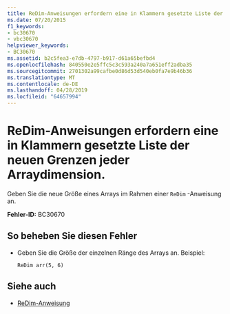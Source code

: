 ```yaml
---
title: ReDim-Anweisungen erfordern eine in Klammern gesetzte Liste der neuen Grenzen jeder Arraydimension.
ms.date: 07/20/2015
f1_keywords:
- bc30670
- vbc30670
helpviewer_keywords:
- BC30670
ms.assetid: b2c5fea3-e7db-4797-b917-d61a65befbd4
ms.openlocfilehash: 840550e2e5ffc5c3c593a240a7a651eff2adba35
ms.sourcegitcommit: 2701302a99cafbe0d86d53d540eb0fa7e9b46b36
ms.translationtype: MT
ms.contentlocale: de-DE
ms.lasthandoff: 04/28/2019
ms.locfileid: "64657994"
---
```

# <a name="redim-statements-require-a-parenthesized-list-of-the-new-bounds-of-each-dimension-of-the-array"></a>ReDim-Anweisungen erfordern eine in Klammern gesetzte Liste der neuen Grenzen jeder Arraydimension.
Geben Sie die neue Größe eines Arrays im Rahmen einer `ReDim` -Anweisung an.  
  
 **Fehler-ID:** BC30670  
  
## <a name="to-correct-this-error"></a>So beheben Sie diesen Fehler  
  
- Geben Sie die Größe der einzelnen Ränge des Arrays an. Beispiel:  
  
    ```  
    ReDim arr(5, 6)  
    ```  
  
## <a name="see-also"></a>Siehe auch

- [ReDim-Anweisung](../../visual-basic/language-reference/statements/redim-statement.md)
